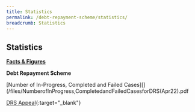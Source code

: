```yaml
---
title: Statistics
permalink: /debt-repayment-scheme/statistics/
breadcrumb: Statistics
---
```

[](/files/NumberofInProgressCompletedandFailedCasesforDRS(Apr22).pdf)Statistics
---

<u><b>Facts & Figures</b></u>

**Debt Repayment Scheme**

[Number of In-Progress, Completed and Failed Cases][](/files/NumberofInProgress,CompletedandFailedCasesforDRS(Apr22).pdf[](/files/NumberofInProgressCompletedandFailedCasesforDRS(Apr22).pdf)

[DRS Appeal](/files/DRSAppeal.pdf/){:target="_blank"}
